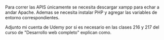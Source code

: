 Para correr las APIS únicamente se necesita descargar xampp para echar a andar Apache.
Ademas se necesita instalar PHP y agregar las variables de entorno correspondientes.

Adjunto mi cuenta de Udemy por si es necesario en las clases 216 y 217 del curso de "Desarrollo web completo" explican como.
